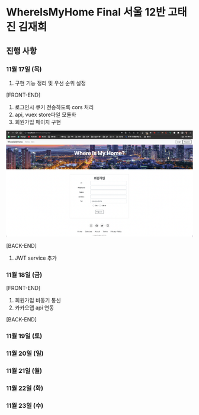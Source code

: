 # WhereIsMyHome Final 서울 12반 고태진 김재희

## 진행 사항

### 11월 17일 (목)

1. 구현 기능 정리 및 우선 순위 설정

[FRONT-END]

1. 로그인시 쿠키 전송하도록 cors 처리
2. api, vuex store파일 모듈화
3. 회원가입 페이지 구현

![](./img/1117/regist.png)

[BACK-END]

1. JWT service 추가

### 11월 18일 (금)

[FRONT-END]

1. 회원가입 비동기 통신
2. 카카오맵 api 연동

[BACK-END]

### 11월 19일 (토)

### 11월 20일 (일)

### 11월 21일 (월)

### 11월 22일 (화)

### 11월 23일 (수)

